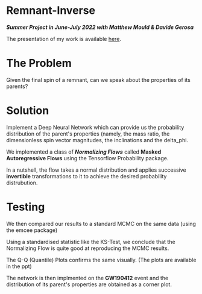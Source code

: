 # Remnant-Inverse

***Summer Project in June-July 2022 with Matthew Mould & Davide Gerosa***

The presentation of my work is available [here](https://drive.google.com/file/d/1riPIv31fIuuAlT6dXhmXdM-2XmcYwpjv/view?usp=sharing).


# The Problem

Given the final spin of a remnant, can we speak about the properties of its parents?

# Solution

Implement a Deep Neural Network which can provide us the probability distribution of the parent's properties (namely, the mass ratio, the dimensionless spin vector magnitudes, the inclinations and the delta_phi.

We implemented a class of ***Normalizing Flows*** called **Masked Autoregressive Flows** using the Tensorflow Probability package.

In a nutshell, the flow takes a normal distribution and applies successive **invertible** transformations to it to achieve the desired probability distrubution.

# Testing

We then compared our results to a standard MCMC on the same data (using the emcee package)

Using a standardised statistic like the KS-Test, we conclude that the Normalizing Flow is quite good at reproducing the MCMC results.

The Q-Q (Quantile) Plots confirms the same visually. (The plots are available in the ppt)

The network is then implmented on the **GW190412** event and the distribution of its parent's properties are obtained as a corner plot.









